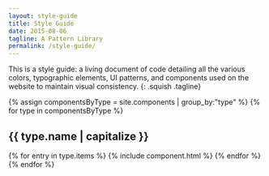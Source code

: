 ```yaml
---
layout: style-guide
title: Style Guide
date: 2015-08-06
tagline: A Pattern Library
permalink: /style-guide/
---
```


This is a style guide: a living document of code detailing all the various colors, typographic elements, UI patterns, and components used on the website to maintain visual consistency.
{: .squish .tagline}


{% assign componentsByType = site.components | group_by:"type" %}
{% for type in componentsByType %}
<h2 id="guide-{{ type.name }}" class="cf">{{ type.name | capitalize }}</h2>
{% for entry in type.items %}
{% include component.html %}
{% endfor %}
{% endfor %}